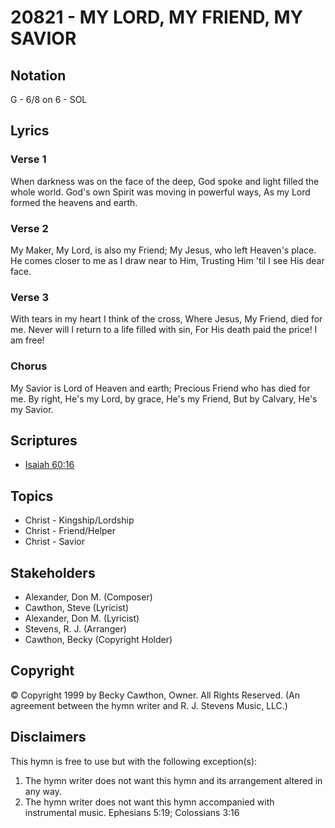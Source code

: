 # 20821 - MY LORD, MY FRIEND, MY SAVIOR

## Notation

G - 6/8 on 6 - SOL

## Lyrics

### Verse 1

When darkness was on the face of the deep, God spoke and light filled the whole world. God's own Spirit was moving in powerful ways, As my Lord formed the heavens and earth.

### Verse 2

My Maker, My Lord, is also my Friend; My Jesus, who left Heaven's place. He comes closer to me as I draw near to Him, Trusting Him 'til I see His dear face.

### Verse 3

With tears in my heart I think of the cross, Where Jesus, My Friend, died for me. Never will I return to a life filled with sin, For His death paid the price! I am free!

### Chorus

My Savior is Lord of Heaven and earth; Precious Friend who has died for me. By right, He's my Lord, by grace, He's my Friend, But by Calvary, He's my Savior.


## Scriptures

- [Isaiah 60:16](https://www.biblegateway.com/passage/?search=Isaiah%2060%3A16)

## Topics

- Christ - Kingship/Lordship
- Christ - Friend/Helper
- Christ - Savior

## Stakeholders

- Alexander, Don M. (Composer)
- Cawthon, Steve (Lyricist)
- Alexander, Don M. (Lyricist)
- Stevens, R. J. (Arranger)
- Cawthon, Becky (Copyright Holder)

## Copyright

© Copyright 1999 by Becky Cawthon, Owner. All Rights Reserved.
(An agreement between the hymn writer and R. J. Stevens Music, LLC.)

## Disclaimers

This hymn is free to use but with the following exception(s):
1. The hymn writer does not want this hymn and its arrangement altered in any way.
2. The hymn writer does not want this hymn accompanied with instrumental music.
Ephesians 5:19; Colossians 3:16

